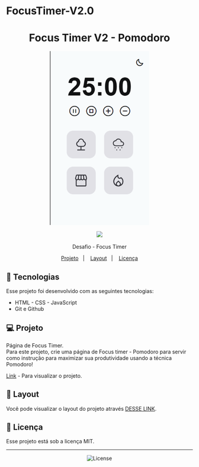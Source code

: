 # FocusTimer-V2.0
 
<h1 align="center">Focus Timer V2 - Pomodoro</h1>
<p align="center">
  <a href="https://rafael-malaquias.github.io/FocusTimer-V2.0/">
    <img height="470em" src="assests/Screenshot_2.png">
    </a>
</p>

<p align="center">
  <img src="https://app.rocketseat.com.br/_next/image?url=%2Fassets%2Flogos%2Frocketseat-logo.svg&w=256&q=75">
</p>

<p align="center">
    Desafio - Focus Timer
</p>

<p align="center">
    <a href="https://rafael-malaquias.github.io/FocusTimer-V2.0/">Projeto</a>&nbsp;&nbsp;&nbsp;|&nbsp;&nbsp;&nbsp;
    <a href="https://www.figma.com/design/ntBWn0cZ1V69xLy1UR7DXX/Stage-05---Focus-Timer-2.0-(Copy)?node-id=0-1&t=4OISzfITxH0alyXf-0">Layout</a>&nbsp;&nbsp;&nbsp;|&nbsp;&nbsp;&nbsp;
    <a href="#memo-licença">Licença</a>
</p>

## 🚀 Tecnologias

Esse projeto foi desenvolvido com as seguintes tecnologias:

- HTML - CSS - JavaScript
- Git e Github

## 💻 Projeto
Página de Focus Timer. 
<br> 
Para este projeto, crie uma página de  Focus timer - Pomodoro para servir como instrução para maximizar sua produtividade usando a técnica Pomodoro!

[Link](https://rafael-malaquias.github.io/FocusTimer-V2.0/) - Para visualizar o projeto.

## 🔖 Layout

Você pode visualizar o layout do projeto através [DESSE LINK](https://www.figma.com/design/ntBWn0cZ1V69xLy1UR7DXX/Stage-05---Focus-Timer-2.0-(Copy)?node-id=0-1&t=4OISzfITxH0alyXf-0).

##  📝 Licença

Esse projeto está sob a licença MIT.

---

<p align="center">
  <img alt="License" src="https://img.shields.io/static/v1?label=license&message=MIT&color=49AA26&labelColor=000000">
</p>